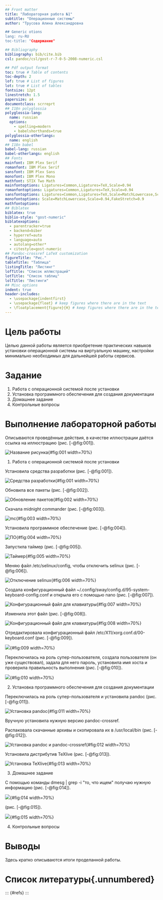 ```yaml
---
## Front matter
title: "Лабораторная работа №1"
subtitle: "Операционные системы"
author: "Трусова Алина Александровна

## Generic otions
lang: ru-RU
toc-title: "Содержание"

## Bibliography
bibliography: bib/cite.bib
csl: pandoc/csl/gost-r-7-0-5-2008-numeric.csl

## Pdf output format
toc: true # Table of contents
toc-depth: 2
lof: true # List of figures
lot: true # List of tables
fontsize: 12pt
linestretch: 1.5
papersize: a4
documentclass: scrreprt
## I18n polyglossia
polyglossia-lang:
  name: russian
  options:
	- spelling=modern
	- babelshorthands=true
polyglossia-otherlangs:
  name: english
## I18n babel
babel-lang: russian
babel-otherlangs: english
## Fonts
mainfont: IBM Plex Serif
romanfont: IBM Plex Serif
sansfont: IBM Plex Sans
monofont: IBM Plex Mono
mathfont: STIX Two Math
mainfontoptions: Ligatures=Common,Ligatures=TeX,Scale=0.94
romanfontoptions: Ligatures=Common,Ligatures=TeX,Scale=0.94
sansfontoptions: Ligatures=Common,Ligatures=TeX,Scale=MatchLowercase,Scale=0.94
monofontoptions: Scale=MatchLowercase,Scale=0.94,FakeStretch=0.9
mathfontoptions:
## Biblatex
biblatex: true
biblio-style: "gost-numeric"
biblatexoptions:
  - parentracker=true
  - backend=biber
  - hyperref=auto
  - language=auto
  - autolang=other*
  - citestyle=gost-numeric
## Pandoc-crossref LaTeX customization
figureTitle: "Рис."
tableTitle: "Таблица"
listingTitle: "Листинг"
lofTitle: "Список иллюстраций"
lotTitle: "Список таблиц"
lolTitle: "Листинги"
## Misc options
indent: true
header-includes:
  - \usepackage{indentfirst}
  - \usepackage{float} # keep figures where there are in the text
  - \floatplacement{figure}{H} # keep figures where there are in the text
---
```


# Цель работы

Целью данной работы является приобретение практических навыков установки операционной системы на виртуальную машину, настройки минимально необходимых для дальнейшей работы сервисов.

# Задание

1. Работа с операционной системой после установки
2. Установка программного обеспечения для создания документации
3. Домашнее задание
4. Контрольные вопросы

# Выполнение лабораторной работы

Описываются проведённые действия, в качестве иллюстрации даётся ссылка на иллюстрацию (рис. [-@fig:001]).

![Название рисунка](image/placeimg_800_600_tech.jpg){#fig:001 width=70%}

1. Работа с операционной системой после установки

Установила средства разработки (рис. [-@fig:001]).

![Средства разработки](image/1.png){#fig:001 width=70%}

Обновила все пакеты (рис. [-@fig:002]).

![Обновление пакетов](image/2.png){#fig:002 width=70%}

Скачала midnight commander (рис. [-@fig:003]).

![mc](image/3.png){#fig:003 width=70%}

Установила программное обеспечение (рис. [-@fig:004]).

![ПО](image/4.png){#fig:004 width=70%}

Запустила таймер (рис. [-@fig:005]).

![Таймер](image/5.png){#fig:005 width=70%}

Меняю файл /etc/selinux/config, чтобы отключить selinux (рис. [-@fig:006]).

![Отключение selinux](image/6.png){#fig:006 width=70%}

Создала конфигурационный файл ~/.config/sway/config.d/95-system-keyboard-config.conf и открыла его с помощью nano (рис. [-@fig:007]).

![Конфигурационный файл для клавиатуры](image/7.png){#fig:007 width=70%}

Изменила этот файл (рис. [-@fig:008]).

![Конфигурационный файл для клавиатуры](image/8.png){#fig:008 width=70%}

Отредактировала конфигурационный файл /etc/X11/xorg.conf.d/00-keyboard.conf (рис. [-@fig:009]).

![](image/9.png){#fig:009 width=70%}

Переключилась на роль супер-пользователя, создала пользователя (он уже существовал), задала для него пароль, установила имя хоста и проверила правильность выполнения (рис. [-@fig:010]).

![](image/10.png){#fig:010 width=70%}

2. Установка программного обеспечения для создания документации

Переключилась на роль супер-пользователя и установила pandoc (рис. [-@fig:011]).

![Установка pandoc](image/11.png){#fig:011 width=70%}

Вручную установила нужную версию pandoc-crossref.

Распаковала скачанные архивы и скопировала их в /usr/local/bin (рис. [-@fig:012]).

![Установка pandoc и pandoc-crossref](image/12.png){#fig:012 width=70%}

Установила дистрибутив TeXlive (рис. [-@fig:013]).

![Установка TeXlive](image/13.png){#fig:013 width=70%}

3. Домашнее задание 

С помощью команды dmesg | grep -i "то, что ищем" получаю нужную информацию (рис. [-@fig:014]).

![](image/14.png){#fig:014 width=70%}

(рис. [-@fig:015]).

![](image/15.png){#fig:015 width=70%}

4. Контрольные вопросы



# Выводы

Здесь кратко описываются итоги проделанной работы.

# Список литературы{.unnumbered}

::: {#refs}
:::
